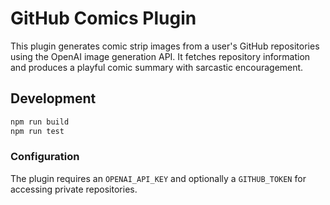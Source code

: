 # GitHub Comics Plugin

This plugin generates comic strip images from a user's GitHub repositories using the OpenAI image generation API. It fetches repository information and produces a playful comic summary with sarcastic encouragement.

## Development

```bash
npm run build
npm run test
```

### Configuration

The plugin requires an `OPENAI_API_KEY` and optionally a `GITHUB_TOKEN` for accessing private repositories.
